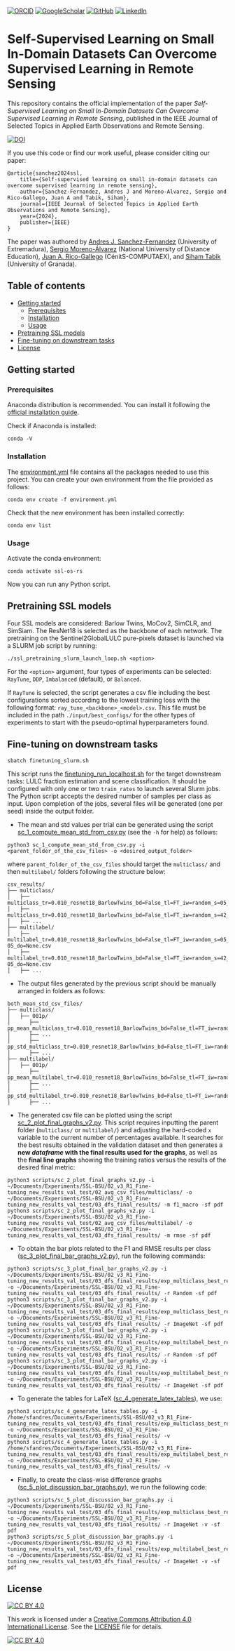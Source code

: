 <!-- PROJECT SHIELDS -->
<!--
*** I'm using markdown "reference style" links for readability.
*** Reference links are enclosed in brackets [ ] instead of parentheses ( ).
*** See the bottom of this document for the declaration of the reference variables
*** for contributors-url, forks-url, etc. This is an optional, concise syntax you may use.
*** https://www.markdownguide.org/basic-syntax/#reference-style-links
-->
[![ORCID][orcid-shield]][orcid-url] [![GoogleScholar][google-scholar-shield]][google-scholar-url] [![GitHub][github-shield]][github-url] [![LinkedIn][linkedin-shield]][linkedin-url]

# Self-Supervised Learning on Small In-Domain Datasets Can Overcome Supervised Learning in Remote Sensing
This repository contains the official implementation of the paper <i>Self-Supervised Learning on Small In-Domain Datasets Can Overcome Supervised Learning in Remote Sensing</i>, published in the IEEE Journal of Selected Topics in Applied Earth Observations and Remote Sensing.

[![DOI](https://zenodo.org/badge/doi/10.1109/JSTARS.2024.3421622.svg)][paper-doi]

If you use this code or find our work useful, please consider citing our paper:
```
@article{sanchez2024ssl,
    title={Self-supervised learning on small in-domain datasets can overcome supervised learning in remote sensing},
    author={Sanchez-Fernandez, Andres J and Moreno-Alvarez, Sergio and Rico-Gallego, Juan A and Tabik, Siham},
    journal={IEEE Journal of Selected Topics in Applied Earth Observations and Remote Sensing},
    year={2024},
    publisher={IEEE}
}
```

The paper was authored by [Andres J. Sanchez-Fernandez][orcid-url] (University of Extremadura), [Sergio Moreno-Álvarez](https://orcid.org/0000-0002-1858-9920) (National University of Distance Education), [Juan A. Rico-Gallego](https://orcid.org/0000-0002-4264-7473) (CénitS-COMPUTAEX), and [Siham Tabik](https://orcid.org/0000-0003-4093-5356) (University of Granada).

## Table of contents
* [Getting started](#getting-started)
  * [Prerequisites](#prerequisites)
  * [Installation](#installation)
  * [Usage](#usage)
* [Pretraining SSL models](#pretraining-ssl-models)
* [Fine-tuning on downstream tasks](#fine-tuning-on-downstream-tasks)
* [License](#license)

## Getting started

### Prerequisites
Anaconda distribution is recommended. You can install it following the [official installation guide](https://docs.anaconda.com/anaconda/install/linux/).

Check if Anaconda is installed:
```
conda -V
```

### Installation
The [environment.yml](environment.yml) file contains all the packages needed to use this project. You can create your own environment from the file provided as follows:
```
conda env create -f environment.yml
```

Check that the new environment has been installed correctly:
```
conda env list
```

### Usage
Activate the conda environment:
```
conda activate ssl-os-rs
```

Now you can run any Python script.

## Pretraining SSL models
Four SSL models are considered: Barlow Twins, MoCov2, SimCLR, and SimSiam. The ResNet18 is selected as the backbone of each network. The pretraining on the Sentinel2GlobalLULC pure-pixels dataset is launched via a SLURM job script by running:
```
./ssl_pretraining_slurm_launch_loop.sh <option>
```
For the `<option>` argument, four types of experiments can be selected: `RayTune`, `DDP`, `Imbalanced` (default), or `Balanced`.

If `RayTune` is selected, the script generates a csv file including the best configurations sorted according to the lowest training loss with the following format: `ray_tune_<backbone>_<model>.csv`. This file must be included in the path `./input/best_configs/` for the other types of experiments to start with the pseudo-optimal hyperparameters found.

## Fine-tuning on downstream tasks
```
sbatch finetuning_slurm.sh
```

This script runs the [finetuning_run_localhost.sh](finetuning_run_localhost.sh) for the target downstream tasks: LULC fraction estimation and scene classification. It should be configured with only one or two `train_rates` to launch several Slurm jobs. The Python script accepts the desired number of samples per class as input. Upon completion of the jobs, several files will be generated (one per seed) inside the output folder.

* The mean and std values per trial can be generated using the script [sc_1_compute_mean_std_from_csv.py](scripts/sc_1_compute_mean_std_from_csv.py) (see the `-h` for help) as follows:
```
python3 sc_1_compute_mean_std_from_csv.py -i <parent_folder_of_the_csv_files> -o <desired_output_folder>
```
where `parent_folder_of_the_csv_files` should target the `multiclass/` and then `multilabel/` folders following the structure below:
```
csv_results/
├── multiclass/
│   ├── multiclass_tr=0.010_resnet18_BarlowTwins_bd=False_tl=FT_iw=random_s=05_lr=0.001_m=0.9_wd=0.0_do=None.csv
│   ├── multiclass_tr=0.010_resnet18_BarlowTwins_bd=False_tl=FT_iw=random_s=42_lr=0.001_m=0.9_wd=0.0_do=None.csv
│   ├── ...
├── multilabel/
│   ├── multilabel_tr=0.010_resnet18_BarlowTwins_bd=False_tl=FT_iw=random_s=05_lr=0.01_m=0.9_wd=1e-05_do=None.csv
│   ├── multilabel_tr=0.010_resnet18_BarlowTwins_bd=False_tl=FT_iw=random_s=42_lr=0.01_m=0.9_wd=1e-05_do=None.csv
│   ├── ...
```

* The output files generated by the previous script should be manually arranged in folders as follows:
```
both_mean_std_csv_files/
├── multiclass/
│   ├── 001p/
│      ├── pp_mean_multiclass_tr=0.010_resnet18_BarlowTwins_bd=False_tl=FT_iw=random.csv
│      ├── ...
│      ├── pp_std_multiclass_tr=0.010_resnet18_BarlowTwins_bd=False_tl=FT_iw=random.csv
│      ├── ...
├── multilabel/
│   ├── 001p/
│      ├── pp_mean_multilabel_tr=0.010_resnet18_BarlowTwins_bd=False_tl=FT_iw=random.csv
│      ├── ...
│      ├── pp_std_multilabel_tr=0.010_resnet18_BarlowTwins_bd=False_tl=FT_iw=random.csv
│      ├── ...
```

* The generated csv file can be plotted using the script [sc_2_plot_final_graphs_v2.py](scripts/sc_2_plot_final_graphs_v2.py). This script requires inputting the parent folder (`multiclass/` or `multilabel/`) and adjusting the hard-coded `x` variable to the current number of percentages available. It searches for the best results obtained in the validation dataset and then generates a **new *dataframe* with the final results used for the graphs**, as well as the **final line graphs** showing the training ratios versus the results of the desired final metric:
```
python3 scripts/sc_2_plot_final_graphs_v2.py -i ~/Documents/Experiments/SSL-BSU/02_v3_R1_Fine-tuning_new_results_val_test/02_avg_csv_files/multiclass/ -o ~/Documents/Experiments/SSL-BSU/02_v3_R1_Fine-tuning_new_results_val_test/03_dfs_final_results/ -m f1_macro -sf pdf
python3 scripts/sc_2_plot_final_graphs_v2.py -i ~/Documents/Experiments/SSL-BSU/02_v3_R1_Fine-tuning_new_results_val_test/02_avg_csv_files/multilabel/ -o ~/Documents/Experiments/SSL-BSU/02_v3_R1_Fine-tuning_new_results_val_test/03_dfs_final_results/ -m rmse -sf pdf
```

* To obtain the bar plots related to the F1 and RMSE results per class ([sc_3_plot_final_bar_graphs_v2.py](scripts/sc_3_plot_final_bar_graphs_v2.py)), run the following commands:
```
python3 scripts/sc_3_plot_final_bar_graphs_v2.py -i ~/Documents/Experiments/SSL-BSU/02_v3_R1_Fine-tuning_new_results_val_test/03_dfs_final_results/exp_multiclass_best_results_means.csv -o ~/Documents/Experiments/SSL-BSU/02_v3_R1_Fine-tuning_new_results_val_test/03_dfs_final_results/ -r Random -sf pdf
python3 scripts/sc_3_plot_final_bar_graphs_v2.py -i ~/Documents/Experiments/SSL-BSU/02_v3_R1_Fine-tuning_new_results_val_test/03_dfs_final_results/exp_multiclass_best_results_means.csv -o ~/Documents/Experiments/SSL-BSU/02_v3_R1_Fine-tuning_new_results_val_test/03_dfs_final_results/ -r ImageNet -sf pdf
python3 scripts/sc_3_plot_final_bar_graphs_v2.py -i ~/Documents/Experiments/SSL-BSU/02_v3_R1_Fine-tuning_new_results_val_test/03_dfs_final_results/exp_multilabel_best_results_means.csv -o ~/Documents/Experiments/SSL-BSU/02_v3_R1_Fine-tuning_new_results_val_test/03_dfs_final_results/ -r Random -sf pdf
python3 scripts/sc_3_plot_final_bar_graphs_v2.py -i ~/Documents/Experiments/SSL-BSU/02_v3_R1_Fine-tuning_new_results_val_test/03_dfs_final_results/exp_multilabel_best_results_means.csv -o ~/Documents/Experiments/SSL-BSU/02_v3_R1_Fine-tuning_new_results_val_test/03_dfs_final_results/ -r ImageNet -sf pdf
```

* To generate the tables for LaTeX ([sc_4_generate_latex_tables](scripts/sc_4_generate_latex_tables.py)), we use:
```
python3 scripts/sc_4_generate_latex_tables.py -i /home/sfandres/Documents/Experiments/SSL-BSU/02_v3_R1_Fine-tuning_new_results_val_test/03_dfs_final_results/exp_multiclass_best_results_means.csv -o ~/Documents/Experiments/SSL-BSU/02_v3_R1_Fine-tuning_new_results_val_test/03_dfs_final_results/ -v
python3 scripts/sc_4_generate_latex_tables.py -i /home/sfandres/Documents/Experiments/SSL-BSU/02_v3_R1_Fine-tuning_new_results_val_test/03_dfs_final_results/exp_multilabel_best_results_means.csv -o ~/Documents/Experiments/SSL-BSU/02_v3_R1_Fine-tuning_new_results_val_test/03_dfs_final_results/ -v
```

* Finally, to create the class-wise difference graphs ([sc_5_plot_discussion_bar_graphs.py](scripts/sc_5_plot_discussion_bar_graphs.py)), we run the following code:
```
python3 scripts/sc_5_plot_discussion_bar_graphs.py -i ~/Documents/Experiments/SSL-BSU/02_v3_R1_Fine-tuning_new_results_val_test/03_dfs_final_results/exp_multiclass_best_results_means.csv -o ~/Documents/Experiments/SSL-BSU/02_v3_R1_Fine-tuning_new_results_val_test/03_dfs_final_results/ -r ImageNet -v -sf pdf
python3 scripts/sc_5_plot_discussion_bar_graphs.py -i ~/Documents/Experiments/SSL-BSU/02_v3_R1_Fine-tuning_new_results_val_test/03_dfs_final_results/exp_multilabel_best_results_means.csv -o ~/Documents/Experiments/SSL-BSU/02_v3_R1_Fine-tuning_new_results_val_test/03_dfs_final_results/ -r ImageNet -v -sf pdf
```

## License

[![CC BY 4.0][cc-by-shield]][cc-by]

This work is licensed under a
[Creative Commons Attribution 4.0 International License][cc-by]. See the [LICENSE](LICENSE) file for details.

[![CC BY 4.0][cc-by-image]][cc-by]

[cc-by]: http://creativecommons.org/licenses/by/4.0/
[cc-by-image]: https://i.creativecommons.org/l/by/4.0/88x31.png
[cc-by-shield]: https://img.shields.io/badge/License-CC%20BY%204.0-lightgrey.svg

<!-- MARKDOWN LINKS & IMAGES -->
<!-- https://www.markdownguide.org/basic-syntax/#reference-style-links -->
[orcid-shield]: https://img.shields.io/badge/orcid-A6CE39?style=for-the-badge&logo=orcid&logoColor=white
[orcid-url]: https://orcid.org/0000-0001-6743-3570
[google-scholar-shield]: https://img.shields.io/badge/Google%20Scholar-4285F4?style=for-the-badge&logo=google-scholar&logoColor=white
[google-scholar-url]: https://scholar.google.es/citations?user=AYtHK3EAAAAJ&hl=en
[github-shield]: https://img.shields.io/badge/GitHub-100000?style=for-the-badge&logo=github&logoColor=white
[github-url]: https://github.com/sfandres
[linkedin-shield]: https://img.shields.io/badge/LinkedIn-0077B5?style=for-the-badge&logo=linkedin&logoColor=white
[linkedin-url]: https://linkedin.com/in/sfandres
[paper-doi]: https://doi.org/10.1109/JSTARS.2024.3421622

